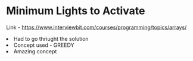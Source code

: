 # Minimum Lights to Activate 

Link - https://www.interviewbit.com/courses/programming/topics/arrays/

<li>Had to go thriught the solution</li>
<li>Concept used - GREEDY</li>
<li>Amazing concept</li>

